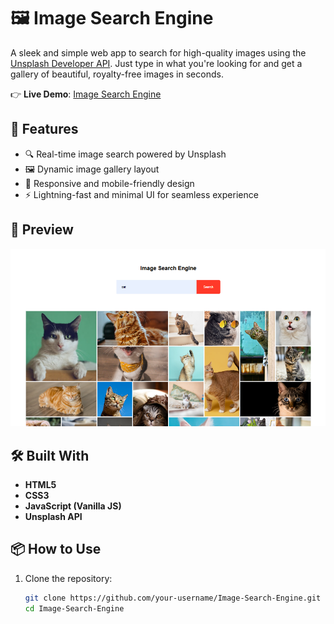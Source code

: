 # 🖼️ Image Search Engine

A sleek and simple web app to search for high-quality images using the [Unsplash Developer API](https://unsplash.com/developers). Just type in what you're looking for and get a gallery of beautiful, royalty-free images in seconds.

👉 **Live Demo**: [Image Search Engine](https://iamchiranjeevir.github.io/Image-Search-Engine/)

## 🚀 Features

- 🔍 Real-time image search powered by Unsplash
- 🖼️ Dynamic image gallery layout
- 🎯 Responsive and mobile-friendly design
- ⚡ Lightning-fast and minimal UI for seamless experience

## 📸 Preview

![Preview Screenshot](Capture.png) <!-- Optional: add a screenshot of your app -->

## 🛠️ Built With

- **HTML5**
- **CSS3**
- **JavaScript (Vanilla JS)**
- **Unsplash API**

## 📦 How to Use

1. Clone the repository:
   ```bash
   git clone https://github.com/your-username/Image-Search-Engine.git
   cd Image-Search-Engine
